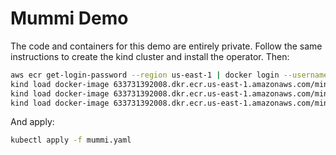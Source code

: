 # Mummi Demo

The code and containers for this demo are entirely private. Follow the same instructions to create the kind cluster and install the operator.
Then:

```bash
aws ecr get-login-password --region us-east-1 | docker login --username AWS --password-stdin 633731392008.dkr.ecr.us-east-1.amazonaws.com
kind load docker-image 633731392008.dkr.ecr.us-east-1.amazonaws.com/mini-mummi:mlrunner
kind load docker-image 633731392008.dkr.ecr.us-east-1.amazonaws.com/mini-mummi:createsims
kind load docker-image 633731392008.dkr.ecr.us-east-1.amazonaws.com/mini-mummi:cganalysis
```

And apply:

```bash
kubectl apply -f mummi.yaml
```


